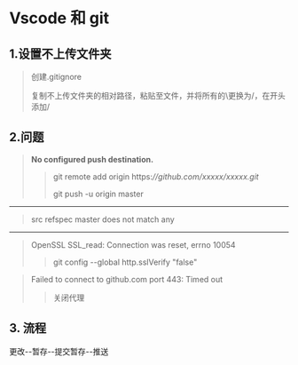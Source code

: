 # Vscode 和 git

## 1.设置不上传文件夹

> 创建.gitignore
>
> 复制不上传文件夹的相对路径，粘贴至文件，并将所有的\更换为/，在开头添加/

 ## 2.问题

> **No configured push destination.**
>
> > git remote add origin https:*//github.com/xxxxx/xxxxx.git* 
> >
> > git push -u origin master

---

> src refspec master does not match any
>
> 

---

> OpenSSL SSL_read: Connection was reset, errno 10054
>
> > git config --global http.sslVerify "false"

> Failed to connect to github.com port 443: Timed out
>
> > 关闭代理

## 3. 流程

更改--暂存--提交暂存--推送


